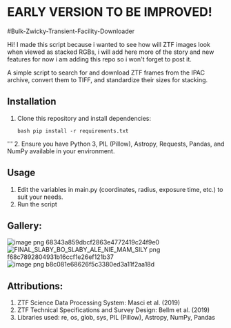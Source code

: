 # EARLY VERSION TO BE IMPROVED! 
#Bulk-Zwicky-Transient-Facility-Downloader

Hi! I made this script because i wanted to see how will ZTF images look when viewed as stacked RGBs, i will add here more of the story and new features for now i am adding this repo so i won't forget to post it.

A simple script to search for and download ZTF frames from the IPAC archive, convert them to TIFF, and standardize their sizes for stacking.

## Installation
1. Clone this repository and install dependencies:
   ```
   bash pip install -r requirements.txt
  '''
2. Ensure you have Python 3, PIL (Pillow), Astropy, Requests, Pandas, and NumPy available in your environment. 

## Usage
1. Edit the variables in main.py (coordinates, radius, exposure time, etc.) to suit your needs.
2. Run the script

## Gallery:
![image png 68343a859dbcf2863e4772419c24f9e0](https://github.com/user-attachments/assets/cbd57876-5f8f-4edf-bb3c-ddc5803df284)
![FINAL_SLABY_BO_SLABY_ALE_NIE_MAM_SILY png f68c7892804931b16ccf1e26ef121b37](https://github.com/user-attachments/assets/ba7803f7-2f99-454e-a1c7-7fc1eb442baf)
![image png b8c081e68626f5c3380ed3a11f2aa18d](https://github.com/user-attachments/assets/69c4a3ca-b52d-48dc-a1d5-489d6e7dee47)


## Attributions:
1. ZTF Science Data Processing System: Masci et al. (2019)
2. ZTF Technical Specifications and Survey Design: Bellm et al. (2019)
3. Libraries used: re, os, glob, sys, PIL (Pillow), Astropy, NumPy, Pandas  
